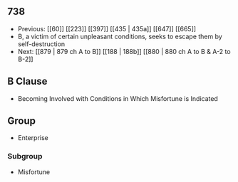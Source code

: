 ## 738
- Previous: [[60]] [[223]] [[397]] [[435 | 435a]] [[647]] [[665]] 
- B, a victim of certain unpleasant conditions, seeks to escape them by self-destruction
- Next: [[879 | 879 ch A to B]] [[188 | 188b]] [[880 | 880 ch A to B &amp; A-2 to B-2]] 

## B Clause
- Becoming Involved with Conditions in Which Misfortune is Indicated

## Group
- Enterprise

### Subgroup
- Misfortune

